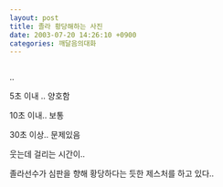 ```yaml
---
layout: post
title: 졸라 황당해하는 사진
date: 2003-07-20 14:26:10 +0900
categories: 깨달음의대화
---
```

<img src="./assets/attach/images/198/312/001/1058678770.jpg" border="0" alt="" />  
  
..
  
5초 이내 .. 양호함
  
10초 이내.. 보통
  
30초 이상.. 문제있음
  

  
웃는데 걸리는 시간이..
  

  

  
졸라선수가 심판을 향해 황당하다는 듯한 제스처를 하고 있다..
